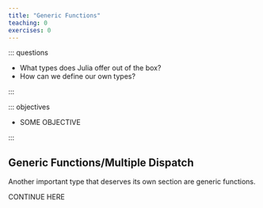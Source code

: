 ```yaml
---
title: "Generic Functions"
teaching: 0
exercises: 0
---
```


::: questions

- What types does Julia offer out of the box?
- How can we define our own types?

:::

::: objectives

- SOME OBJECTIVE

:::

## Generic Functions/Multiple Dispatch

Another important type that deserves its own section are generic functions.

CONTINUE HERE
